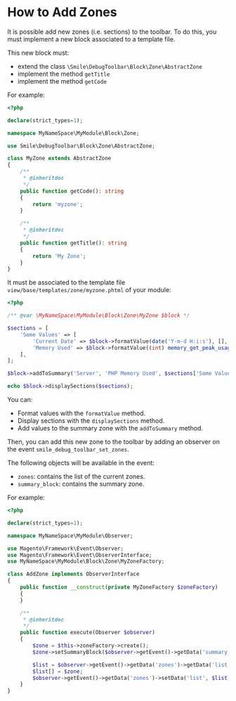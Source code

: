 # How to Add Zones

It is possible add new zones (i.e. sections) to the toolbar.
To do this, you must implement a new block associated to a template file.

This new block must:

- extend the class `\Smile\DebugToolbar\Block\Zone\AbstractZone`
- implement the method `getTitle`
- implement the method `getCode`

For example:

```php
<?php

declare(strict_types=1);

namespace MyNameSpace\MyModule\Block\Zone;

use Smile\DebugToolbar\Block\Zone\AbstractZone;

class MyZone extends AbstractZone
{
    /**
     * @inheritdoc
     */
    public function getCode(): string
    {
        return 'myzone';
    }

    /**
     * @inheritdoc
     */
    public function getTitle(): string
    {
        return 'My Zone';
    }
}
```

It must be associated to the template file `view/base/templates/zone/myzone.phtml` of your module:

```php
<?php

/** @var \MyNameSpace\MyModule\Block\Zone\MyZone $block */

$sections = [
    'Some Values' => [
        'Current Date' => $block->formatValue(date('Y-m-d H:i:s'), [], 'datetime'),
        'Memory Used' => $block->formatValue((int) memory_get_peak_usage(true), ['gt' => 128*1024*1024], 'size'),
    ],
];

$block->addToSummary('Server', 'PHP Memory Used', $sections['Some Values']['Memory Used']);

echo $block->displaySections($sections);
```

You can:

- Format values with the `formatValue` method.
- Display sections with the `displaySections` method.
- Add values to the summary zone with the `addToSummary` method.

Then, you can add this new zone to the toolbar by adding an observer on the event `smile_debug_toolbar_set_zones`.

The following objects will be available in the event:

- `zones`: contains the list of the current zones.
- `summary_block`: contains the summary zone.

For example:

```php
<?php

declare(strict_types=1);

namespace MyNameSpace\MyModule\Observer;

use Magento\Framework\Event\Observer;
use Magento\Framework\Event\ObserverInterface;
use MyNameSpace\MyModule\Block\Zone\MyZoneFactory;

class AddZone implements ObserverInterface
{
    public function __construct(private MyZoneFactory $zoneFactory)
    {
    }

    /**
     * @inheritdoc
     */
    public function execute(Observer $observer)
    {
        $zone = $this->zoneFactory->create();
        $zone->setSummaryBlock($observer->getEvent()->getData('summary_block'));

        $list = $observer->getEvent()->getData('zones')->getData('list');
        $list[] = $zone;
        $observer->getEvent()->getData('zones')->setData('list', $list);
    }
}
```
